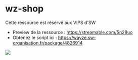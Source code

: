 # wz-shop

Cette ressource est réservé aux VIPS d'SW

- Preview de la ressource : https://streamable.com/5n28uo
- Obtenez le script ici : https://wayze.sw-organisation.fr/package/4826914

<a href="https://discord.gg/Wc4ujJNcpQ"><img src="https://discord.com/api/guilds/723245101282885742/widget.png?style=banner1"></a>
